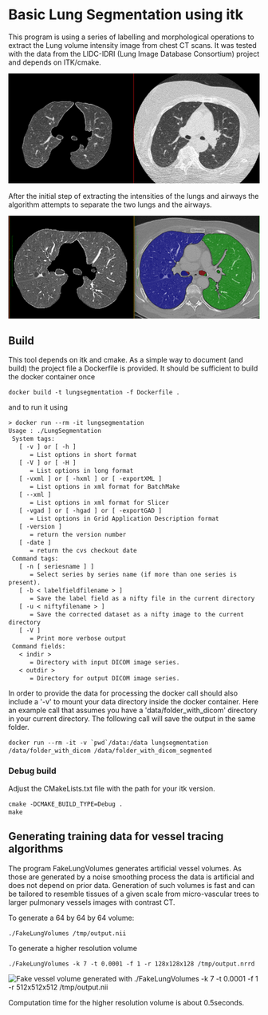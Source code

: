 # Basic Lung Segmentation using itk

This program is using a series of labelling and morphological operations to extract the Lung volume intensity image from chest CT scans. It was tested with the data from the LIDC-IDRI (Lung Image Database Consortium) project and depends on ITK/cmake.

![screenshot](img/screenshot.png)

After the initial step of extracting the intensities of the lungs and airways the algorithm attempts to separate the two lungs and the airways.

![DICOM output files](img/DICOMOutput.png)

## Build

This tool depends on itk and cmake. As a simple way to document (and build) the project file a Dockerfile is provided. It should be sufficient to build the docker container once
```
docker build -t lungsegmentation -f Dockerfile .
```
and to run it using
```
> docker run --rm -it lungsegmentation
Usage : ./LungSegmentation
 System tags: 
   [ -v ] or [ -h ]
      = List options in short format
   [ -V ] or [ -H ]
      = List options in long format
   [ -vxml ] or [ -hxml ] or [ -exportXML ]
      = List options in xml format for BatchMake
   [ --xml ]
      = List options in xml format for Slicer
   [ -vgad ] or [ -hgad ] or [ -exportGAD ]
      = List options in Grid Application Description format
   [ -version ]
      = return the version number
   [ -date ]
      = return the cvs checkout date
 Command tags: 
   [ -n [ seriesname ] ]
      = Select series by series name (if more than one series is present).
   [ -b < labelfieldfilename > ]
      = Save the label field as a nifty file in the current directory
   [ -u < niftyfilename > ]
      = Save the corrected dataset as a nifty image to the current directory
   [ -V ]
      = Print more verbose output
 Command fields: 
   < indir > 
      = Directory with input DICOM image series.
   < outdir > 
      = Directory for output DICOM image series.
```
In order to provide the data for processing the docker call should also include a '-v' to mount your data directory inside the docker container. Here an example call that assumes you have a 'data/folder_with_dicom' directory in your current directory. The following call will save the output in the same folder.
```
docker run --rm -it -v `pwd`/data:/data lungsegmentation /data/folder_with_dicom /data/folder_with_dicom_segmented
```


### Debug build

Adjust the CMakeLists.txt file with the path for your itk version.
```
cmake -DCMAKE_BUILD_TYPE=Debug .
make
```

## Generating training data for vessel tracing algorithms

The program FakeLungVolumes generates artificial vessel volumes. As those are generated by a noise smoothing process the data is artificial and does not depend on prior data. Generation of such volumes is fast and can be tailored to resemble tissues of a given scale from micro-vascular trees to larger pulmonary vessels images with contrast CT.

To generate a 64 by 64 by 64 volume:
```
./FakeLungVolumes /tmp/output.nii 
```
To generate a higher resolution volume
```
./FakeLungVolumes -k 7 -t 0.0001 -f 1 -r 128x128x128 /tmp/output.nrrd
```

![Fake vessel volume generated with ./FakeLungVolumes -k 7 -t 0.0001 -f 1 -r 512x512x512 /tmp/output.nii](https://github.com/mmiv-center/LungSegmentation/blob/master/img/FakeVesselVolume.gif)

Computation time for the higher resolution volume is about 0.5seconds.